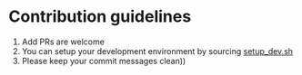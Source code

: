 # Contribution guidelines

1. Add PRs are welcome
2. You can setup your development environment by sourcing
   [setup_dev.sh](setup_dev.sh)
3. Please keep your commit messages clean))

